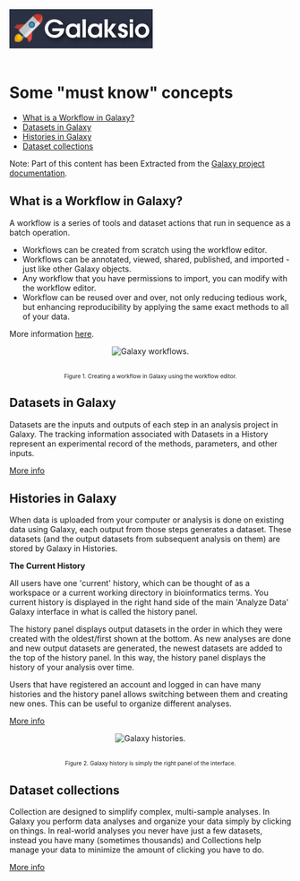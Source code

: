 <div class="imageContainer" style="" >
    <img src="galaksio_logo.png" title="Galaksio logo." style=" height: 70px !important; margin-bottom: 20px; ">
</div>


# Some "must know" concepts
- [What is a Workflow in Galaxy?](#what-is-a-workflow-in-galaxy)
- [Datasets in Galaxy](#datasets-in-galaxy)
- [Histories in Galaxy](#histories-in-galaxy)
- [Dataset collections](#dataset-collections)

Note: Part of this content has been Extracted from the [Galaxy project documentation](https://galaxyproject.org/learn).

## What is a Workflow in Galaxy?
A workflow is a series of tools and dataset actions that run in sequence as a batch operation.
* Workflows can be created from scratch using the workflow editor.
* Workflows can be annotated, viewed, shared, published, and imported - just like other Galaxy objects.
* Any workflow that you have permissions to import, you can modify with the workflow editor.
* Workflow can be reused over and over, not only reducing tedious work, but enhancing reproducibility by applying the same exact methods to all of your data.

More information [here](https://galaxyproject.org/learn/advanced-workflow/).


<div class="imageContainer" style="text-align:center;" >
    <img src="galaxy_workflows.png" title="Galaxy workflows." style="height: 350px !important; margin-bottom: 20px; ">
    <p class="imageLegend" style="font-size:10px;">Figure 1. Creating a workflow in Galaxy using the workflow editor.</p>
</div>

## Datasets in Galaxy
Datasets are the inputs and outputs of each step in an analysis project in Galaxy. The tracking information associated with Datasets in a History represent an experimental record of the methods, parameters, and other inputs.

[More info](https://galaxyproject.org/learn/managing-datasets/)

## Histories in Galaxy
When data is uploaded from your computer or analysis is done on existing data using Galaxy, each output from those steps generates a dataset. These datasets (and the output datasets from subsequent analysis on them) are stored by Galaxy in Histories.

**The Current History**

All users have one 'current' history, which can be thought of as a workspace or a current working directory in bioinformatics terms. You current history is displayed in the right hand side of the main 'Analyze Data' Galaxy interface in what is called the history panel.

The history panel displays output datasets in the order in which they were created with the oldest/first shown at the bottom. As new analyses are done and new output datasets are generated, the newest datasets are added to the top of the history panel. In this way, the history panel displays the history of your analysis over time.

Users that have registered an account and logged in can have many histories and the history panel allows switching between them and creating new ones. This can be useful to organize different analyses.

[More info](https://galaxyproject.org/tutorials/histories/)

<div class="imageContainer" style="text-align:center;" >
    <img src="galaxy_histories.png" title="Galaxy histories." style="height: 350px !important; margin-bottom: 20px; ">
    <p class="imageLegend" style="font-size:10px;">Figure 2. Galaxy history is simply the right panel of the interface.</p>
</div>

## Dataset collections
Collection are designed to simplify complex, multi-sample analyses. In Galaxy you perform data analyses and organize your data simply by clicking on things. In real-world analyses you never have just a few datasets, instead you have many (sometimes thousands) and Collections help manage your data to minimize the amount of clicking you have to do.

[More info](https://galaxyproject.org/tutorials/collections/)

